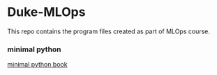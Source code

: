 # Duke-MLOps

This repo contains the program files created as part of MLOps course.

### minimal python
[minimal python book](https://paiml.com/docs/home/books/minimal-python)
